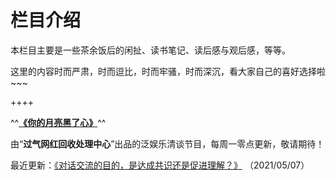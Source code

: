 # 栏目介绍

本栏目主要是一些茶余饭后的闲扯、读书笔记、读后感与观后感，等等。

这里的内容时而严肃，时而逗比，时而牢骚，时而深沉，看大家自己的喜好选择啦~~~

++++

^^**[《你的月亮黑了心》](/article/essay/blackmoon.md)**^^

由“__过气网红回收处理中心__”出品的泛娱乐清谈节目，每周一零点更新，敬请期待！

最近更新：[《对话交流的目的，是达成共识还是促进理解？》](https://www.xiaoyuzhoufm.com/episode/609ea646530b2e534b381f78) （2021/05/07）